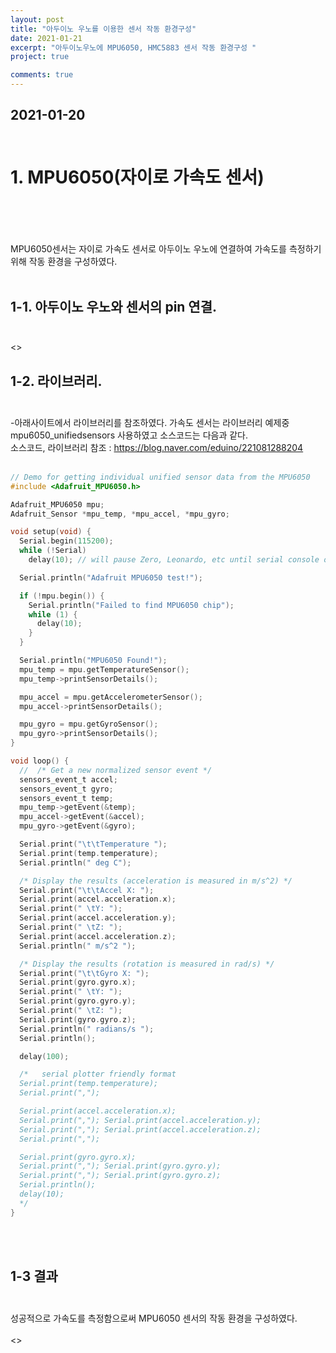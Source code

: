 ```yaml
---
layout: post
title: "아두이노 우노를 이용한 센서 작동 환경구성"
date: 2021-01-21
excerpt: "아두이노우노에 MPU6050, HMC5883 센서 작동 환경구성 "
project: true

comments: true
---
```


## 2021-01-20<br><br>
# 1.	MPU6050(자이로 가속도 센서)<br><br><br>
MPU6050센서는 자이로 가속도 센서로 아두이노 우노에 연결하여 가속도를 측정하기 위해 작동 환경을 구성하였다.<br><br>
## 1-1. 아두이노 우노와 센서의 pin 연결.<br><br>

<>

## 1-2. 라이브러리.<br><br>
-아래사이트에서 라이브러리를 참조하였다. 가속도 센서는 라이브러리 예제중 mpu6050_unifiedsensors 사용하였고 소스코드는 다음과 같다.<br>
소스코드, 라이브러리 참조 : https://blog.naver.com/eduino/221081288204<br><br>

```c
// Demo for getting individual unified sensor data from the MPU6050
#include <Adafruit_MPU6050.h>

Adafruit_MPU6050 mpu;
Adafruit_Sensor *mpu_temp, *mpu_accel, *mpu_gyro;

void setup(void) {
  Serial.begin(115200);
  while (!Serial)
    delay(10); // will pause Zero, Leonardo, etc until serial console opens

  Serial.println("Adafruit MPU6050 test!");

  if (!mpu.begin()) {
    Serial.println("Failed to find MPU6050 chip");
    while (1) {
      delay(10);
    }
  }

  Serial.println("MPU6050 Found!");
  mpu_temp = mpu.getTemperatureSensor();
  mpu_temp->printSensorDetails();

  mpu_accel = mpu.getAccelerometerSensor();
  mpu_accel->printSensorDetails();

  mpu_gyro = mpu.getGyroSensor();
  mpu_gyro->printSensorDetails();
}

void loop() {
  //  /* Get a new normalized sensor event */
  sensors_event_t accel;
  sensors_event_t gyro;
  sensors_event_t temp;
  mpu_temp->getEvent(&temp);
  mpu_accel->getEvent(&accel);
  mpu_gyro->getEvent(&gyro);

  Serial.print("\t\tTemperature ");
  Serial.print(temp.temperature);
  Serial.println(" deg C");

  /* Display the results (acceleration is measured in m/s^2) */
  Serial.print("\t\tAccel X: ");
  Serial.print(accel.acceleration.x);
  Serial.print(" \tY: ");
  Serial.print(accel.acceleration.y);
  Serial.print(" \tZ: ");
  Serial.print(accel.acceleration.z);
  Serial.println(" m/s^2 ");

  /* Display the results (rotation is measured in rad/s) */
  Serial.print("\t\tGyro X: ");
  Serial.print(gyro.gyro.x);
  Serial.print(" \tY: ");
  Serial.print(gyro.gyro.y);
  Serial.print(" \tZ: ");
  Serial.print(gyro.gyro.z);
  Serial.println(" radians/s ");
  Serial.println();

  delay(100);

  /*   serial plotter friendly format
  Serial.print(temp.temperature);
  Serial.print(",");

  Serial.print(accel.acceleration.x);
  Serial.print(","); Serial.print(accel.acceleration.y);
  Serial.print(","); Serial.print(accel.acceleration.z);
  Serial.print(",");

  Serial.print(gyro.gyro.x);
  Serial.print(","); Serial.print(gyro.gyro.y);
  Serial.print(","); Serial.print(gyro.gyro.z);
  Serial.println();
  delay(10);
  */
}
```
<br><br>

## 1-3 결과<br><br>
성공적으로 가속도를 측정함으로써 MPU6050 센서의 작동 환경을 구성하였다.<br><br>
<>
<br><br><br><br>

